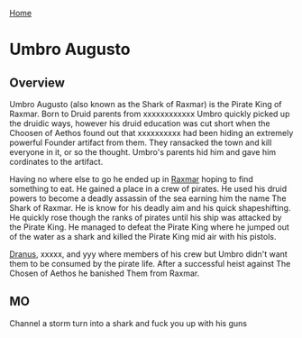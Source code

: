 [Home](../README.md)

# Umbro Augusto

## Overview

Umbro Augusto (also known as the Shark of Raxmar) is the Pirate King of Raxmar. Born to Druid parents from xxxxxxxxxxxx Umbro quickly picked up the druidic ways, however his druid education was cut short when the Choosen of Aethos found out that xxxxxxxxxx had been hiding an extremely powerful Founder artifact from them. They ransacked the town and kill everyone in it, or so the thought. Umbro's parents hid him and gave him cordinates to the artifact.

Having no where else to go he ended up in [Raxmar](../moko/aethos/raxmar.md) hoping to find something to eat. He gained a place in a crew of pirates. He used his druid powers to become a deadly assassin of the sea earning him the name The Shark of Raxmar. He is know for his deadly aim and his quick shapeshifting. He quickly rose though the ranks of pirates until his ship was attacked by the Pirate King. He managed to defeat the Pirate King where he jumped out of the water as a shark and killed the Pirate King mid air with his pistols.

[Dranus](dranus_dovo.md), xxxxx, and yyy where members of his crew but Umbro didn't want them to be consumed by the pirate life. After a successful heist against The Chosen of Aethos he banished Them from Raxmar.

## MO
Channel a storm turn into a shark and fuck you up with his guns